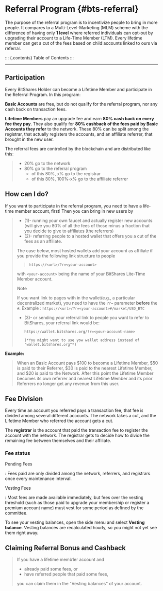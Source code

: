 # Referral Program {#bts-referral}

The purpose of the referral program is to incentivize people to bring in
more people. It compares to a Multi-Level-Marketing (MLM) scheme with
the difference of having only **1 level** where referred individuals can
opt-out by upgrading their account to a Life-Time Member (LTM). Every
lifetime member can get a cut of the fees based on child accounts linked
to ours via referral.

::: {.contents}
Table of Contents
:::

------------------------------------------------------------------------

## Participation

Every BitShares Holder can become a Lifetime Member and participate in
the Referral Program. In this program:

**Basic Accounts** are free, but do not qualify for the referral
program, nor any cash back on transaction fees.

**Lifetime Members** pay an upgrade fee and earn **80% cash back on
every fee they pay**. They also qualify for **80% cashback of the fees
paid by Basic Accounts they refer** to the network. These 80% can be
split among the registrar, that actually registers the accounts, and an
affiliate referrer, that brought in the new user.

The referral fees are controlled by the blockchain and are distributed
like this:

> - 20% go to the network
> - 80% go to the referral program
>   - of this 80%, x% go to the registrar
>   - of this 80%, 100%-x% go to the affiliate referrer

## How can I do?

If you want to participate in the referral program, you need to have a
life-time member account, first! Then you can bring in new users by

> - (1)- running your own faucet and actually register new accounts
>   (will give you 80% of all the fees of those minus a fraction that
>   you decide to give to affiliates (the referrers)
> - (2)- referring people to a hosted wallet that offers you a cut of
>   the fees as an affiliate.
>
> The case below, most hosted wallets add your account as affiliate if
> you provide the following link structure to people
>
> >     https://<url>/?r=<your-account>
>
> with `<your-account>` being the name of your BitShares Lite-Time
> Member account.
>
> > [!NOTE]
> > If you want link to pages with in the wallet(e.g., a particular
> > decentralized market), you need to have the `?r=` parameter
> > **before** the `#`. Example :
> > `https://<url>/?r=<your-account>#/market/USD_BTC`
>
> - (3)- or sending your referral link to people you want to refer to
>   BitShares, your referral link would be:
>
>       https://wallet.bitshares.org/?r=<your-account-name>
>
>       (*You might want to use yow wallet address instead of "wallet.bitshares.org"*)

**Example:**

> When an Basic Account pays \$100 to become a Lifetime Member, \$50 is
> paid to their Referrer, \$30 is paid to the nearest Lifetime Member,
> and \$20 is paid to the Network. After this point the Lifetime Member
> becomes its own referrer and nearest Lifetime Member and its prior
> Referrers no longer get any revenue from this user.

## Fee Division

Every time an account you referred pays a transaction fee, that fee is
divided among several different accounts. The network takes a cut, and
the Lifetime Member who referred the account gets a cut.

The **registrar** is the account that paid the transaction fee to
register the account with the network. The registrar gets to decide how
to divide the remaining fee between themselves and their affiliate.

### Fee status

Pending Fees

:   Fees paid are only divided among the network, referrers, and
    registrars once every maintenance interval.

Vesting Fees

:   Most fees are made available immediately, but fees over the vesting
    threshold (such as those paid to upgrade your membership or register
    a premium account name) must vest for some period as defined by the
    committee.

To see your vesting balances, open the side menu and select **Vesting
balance**. Vesting balances are recalculated hourly, so you might not
yet see them right away.

## Claiming Referral Bonus and Cashback

> If you have a lifetime memb1er account and
>
> - already paid some fees, or
> - have referred people that paid some fees,
>
> you can claim them in the \"Vesting balances\" of your account.
